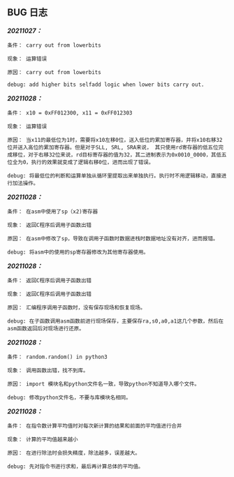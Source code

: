 ## BUG 日志

***20211027：***
    
    条件： carry out from lowerbits

    现象： 运算错误
    
    原因： carry out from lowerbits
    
    debug: add higher bits selfadd logic when lower bits carry out.

***20211028：***
    
    条件： x10 = 0xFF012300, x11 = 0xFF012303

    现象： 运算错误
    
    原因： 当x11的最低位为1时，需要将x10左移0位，送入低位的累加寄存器，并将x10右移32位并送入高位的累加寄存器。但是对于SLL, SRL, SRA来说， 其只使用rd寄存器的低五位完成移位，对于右移32位来说，rd目标寄存器的值为32，其二进制表示为0x0010_0000，其低五位全为0，执行的效果就变成了逻辑右移0位，进而出现了错误。
    
    debug: 将最低位的判断和运算单独从循环里提取出来单独执行。执行时不用逻辑移动，直接进行加法操作。

***20211028：***
    
    条件： 在asm中使用了sp（x2)寄存器

    现象： 返回C程序后调用子函数出错
    
    原因： 在asm中修改了sp，导致在调用子函数时数据进栈时数据地址没有对齐，进而报错。
    
    debug: 将asm中的使用的sp寄存器修改为其他寄存器使用。

***20211028：***
    
    条件： 返回C程序后调用子函数出错

    现象： 返回C程序后调用子函数出错
    
    原因： 汇编程序调用子函数时，没有保存现场和恢复现场。

    debug: 在子函数调用asm函数前进行现场保存，主要保存ra,s0,a0,a1这几个参数，然后在asm函数返回后对现场进行还原。

***20211028：***
    
    条件： random.random() in python3

    现象： 调用函数出错，找不到库。
    
    原因： import 模块名和python文件名一致，导致python不知道导入哪个文件。

    debug: 修改python文件名，不要与库模块名相同。

***20211028：***
    
    条件： 在指令数计算平均值时对每次新计算的结果和前面的平均值进行合并

    现象： 计算的平均值越来越小
    
    原因： 在进行除法时会损失精度，除法越多，误差越大。

    debug: 先对指令书进行求和，最后再计算总体的平均值。